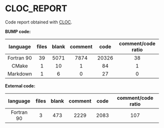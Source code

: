 # CLOC_REPORT

Code report obtained with [CLOC](https://github.com/AlDanial/cloc).

**BUMP code:** 

| language | files | blank | comment | code | comment/code ratio |
|:--------:|:--------:|:--------:|:--------:|:--------:|:--------:|
| Fortran 90 | 39 | 5071 | 7874 | 20326 | 38 |
| CMake | 1 | 10 | 1 | 84 | 1 |
| Markdown | 1 | 6 | 0 | 27 | 0 |

**External code:** 

| language | files | blank | comment | code | comment/code ratio |
|:--------:|:--------:|:--------:|:--------:|:--------:|:--------:|
| Fortran 90 | 3 | 473 | 2229 | 2083 | 107 |
